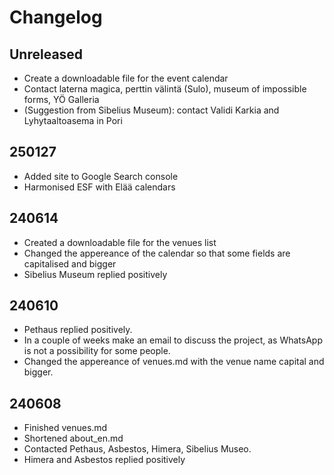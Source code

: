 # Changelog
## Unreleased
- Create a downloadable file for the event calendar
- Contact laterna magica, perttin välintä (Sulo), museum of impossible forms, YÖ Galleria
- (Suggestion from Sibelius Museum): contact Validi Karkia and Lyhytaaltoasema in Pori

## 250127
- Added site to Google Search console
- Harmonised ESF with Elää calendars

## 240614
- Created a downloadable file for the venues list
- Changed the appereance of the calendar so that some fields are capitalised and bigger
- Sibelius Museum replied positively

## 240610
- Pethaus replied positively.
- In a couple of weeks make an email to discuss the project, as WhatsApp is not a possibility for some people.
- Changed the appereance of venues.md with the venue name capital and bigger.

## 240608
- Finished venues.md
- Shortened about_en.md
- Contacted Pethaus, Asbestos, Himera, Sibelius Museo.
- Himera and Asbestos replied positively
